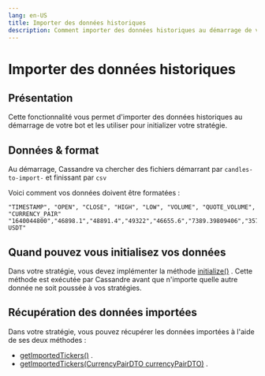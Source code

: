 ```yaml
---
lang: en-US
title: Importer des données historiques
description: Comment importer des données historiques au démarrage de votre bot and comment les utiliser
---
```


# Importer des données historiques

## Présentation

Cette fonctionnalité vous permet d'importer des données historiques au démarrage de votre bot et les utiliser pour
initializer votre stratégie.

## Données & format

Au démarrage, Cassandre va chercher des fichiers démarrant par `candles-to-import-` et finissant par `csv`

Voici comment vos données doivent être formatées :

```
"TIMESTAMP", "OPEN", "CLOSE", "HIGH", "LOW", "VOLUME", "QUOTE_VOLUME", "CURRENCY_PAIR"
"1640044800","46898.1","48891.4","49322","46655.6","7389.39809406","357318509.007992951","BTC-USDT"
```

## Quand pouvez vous initialisez vos données

Dans votre stratégie, vous devez implémenter la
méthode [initialize()](https://www.javadoc.io/doc/tech.cassandre.trading.bot/cassandre-trading-bot-spring-boot-autoconfigure/latest/tech/cassandre/trading/bot/strategy/GenericCassandreStrategy.html#initialize())
. Cette méthode est exécutée par Cassandre avant que n'importe quelle autre donnée ne soit poussée à vos stratégies.

## Récupération des données importées

Dans votre stratégie, vous pouvez récupérer les données importées à l'aide de ses deux méthodes :

* [getImportedTickers()](https://www.javadoc.io/doc/tech.cassandre.trading.bot/cassandre-trading-bot-spring-boot-autoconfigure/latest/tech/cassandre/trading/bot/strategy/GenericCassandreStrategy.html#getImportedTickers())
  .
* [getImportedTickers(CurrencyPairDTO currencyPairDTO)](https://www.javadoc.io/doc/tech.cassandre.trading.bot/cassandre-trading-bot-spring-boot-autoconfigure/latest/tech/cassandre/trading/bot/strategy/GenericCassandreStrategy.html#getImportedTickers(tech.cassandre.trading.bot.dto.util.CurrencyPairDTO))
  .